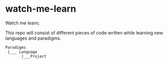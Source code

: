 watch-me-learn
==============

Watch me learn;


This repo will consist of different pieces of code written while learning new languages and paradigms.

```
Paradigms
 |___ Language
       |___Project
```


